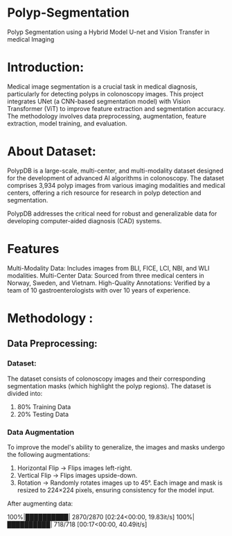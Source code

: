 # Polyp-Segmentation
Polyp Segmentation using a Hybrid Model U-net and Vision Transfer in medical Imaging  

# Introduction: 
Medical image segmentation is a crucial task in medical diagnosis, particularly for detecting polyps in colonoscopy images. This project integrates UNet (a CNN-based segmentation model) with Vision Transformer (ViT) to improve feature extraction and segmentation accuracy. The methodology involves data preprocessing, augmentation, feature extraction, model training, and evaluation.

# About Dataset: 
PolypDB is a large-scale, multi-center, and multi-modality dataset designed for the development of advanced AI algorithms in colonoscopy. The dataset comprises 3,934 polyp images from various imaging modalities and medical centers, offering a rich resource for research in polyp detection and segmentation.

PolypDB addresses the critical need for robust and generalizable data for developing computer-aided diagnosis (CAD) systems. 

# Features
Multi-Modality Data: Includes images from BLI, FICE, LCI, NBI, and WLI modalities.
Multi-Center Data: Sourced from three medical centers in Norway, Sweden, and Vietnam.
High-Quality Annotations: Verified by a team of 10 gastroenterologists with over 10 years of experience.

# Methodology :
## Data Preprocessing:
### Dataset: 
The dataset consists of colonoscopy images and their corresponding segmentation masks (which highlight the polyp regions).
The dataset is divided into:
1. 80% Training Data
2. 20% Testing Data

### Data Augmentation
To improve the model's ability to generalize, the images and masks undergo the following augmentations:
1. Horizontal Flip → Flips images left-right.
2. Vertical Flip → Flips images upside-down.
3. Rotation → Randomly rotates images up to 45°.
Each image and mask is resized to 224×224 pixels, ensuring consistency for the model input.

After augmenting data: 

100%|██████████| 2870/2870 [02:24<00:00, 19.83it/s]
100%|██████████| 718/718 [00:17<00:00, 40.49it/s]



